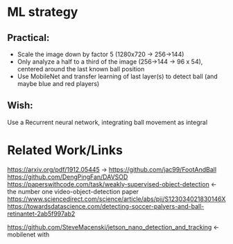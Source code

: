 # ML strategy

## Practical:

- Scale the image down by factor 5 (1280x720 -> 256->144)
- Only analyze a half to a third of the image (256->144 -> 96 x 54), centered around the last known ball position
- Use MobileNet and transfer learning of last layer(s) to detect ball (and maybe blue and red players)

## Wish: 

Use a Recurrent neural network, integrating ball movement as integral

# Related Work/Links

https://arxiv.org/pdf/1912.05445  -> https://github.com/jac99/FootAndBall
https://github.com/DengPingFan/DAVSOD
https://paperswithcode.com/task/weakly-supervised-object-detection  <- the number one video-object-detection paper
https://www.sciencedirect.com/science/article/abs/pii/S123034021830146X
https://towardsdatascience.com/detecting-soccer-palyers-and-ball-retinantet-2ab5f997ab2

https://github.com/SteveMacenski/jetson_nano_detection_and_tracking <- mobilenet with 

